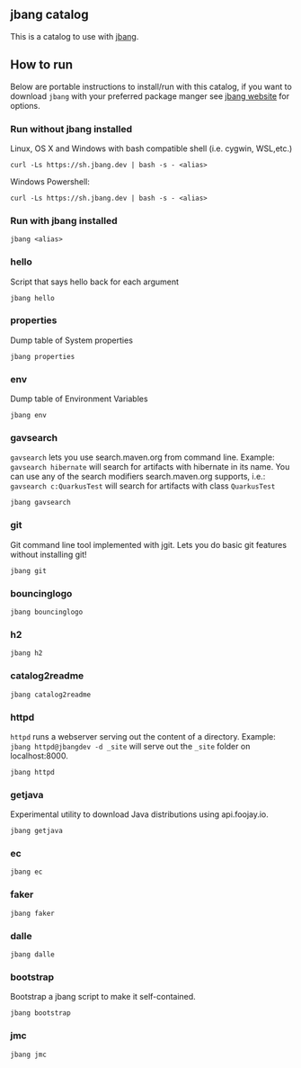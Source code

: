 ## jbang catalog



This is a catalog to use with [jbang](https://jbang.dev).

## How to run

Below are portable instructions to install/run with this catalog, if you want to download `jbang` with your preferred package manger see [jbang website](https://jbang.dev/download) for options.

### Run without jbang installed

Linux, OS X and Windows with bash compatible shell (i.e. cygwin, WSL,etc.)

```
curl -Ls https://sh.jbang.dev | bash -s - <alias>
```

Windows Powershell:

```
curl -Ls https://sh.jbang.dev | bash -s - <alias>
```

### Run with jbang installed 

```
jbang <alias>
```


### hello

Script that says hello back for each argument

 ```
 jbang hello
 ```

### properties

Dump table of System properties

 ```
 jbang properties
 ```

### env

Dump table of Environment Variables

 ```
 jbang env
 ```

### gavsearch

`gavsearch` lets you use search.maven.org from command line.
Example: `gavsearch hibernate` will search for artifacts with hibernate in its name.
You can use any of the search modifiers search.maven.org supports, i.e.:
`gavsearch c:QuarkusTest` will search for artifacts with class `QuarkusTest`

 ```
 jbang gavsearch
 ```

### git

Git command line tool implemented with jgit. Lets you do basic git features without installing git!

 ```
 jbang git
 ```

### bouncinglogo



 ```
 jbang bouncinglogo
 ```

### h2



 ```
 jbang h2
 ```

### catalog2readme



 ```
 jbang catalog2readme
 ```

### httpd

`httpd` runs a webserver serving out the content of a directory.
Example: `jbang httpd@jbangdev -d _site` will serve out the `_site` folder on localhost:8000.

 ```
 jbang httpd
 ```

### getjava

Experimental utility to download Java distributions using api.foojay.io.

 ```
 jbang getjava
 ```

### ec



 ```
 jbang ec
 ```

### faker



 ```
 jbang faker
 ```

### dalle



 ```
 jbang dalle
 ```

### bootstrap

Bootstrap a jbang script to make it self-contained.

 ```
 jbang bootstrap
 ```

### jmc



 ```
 jbang jmc
 ```


